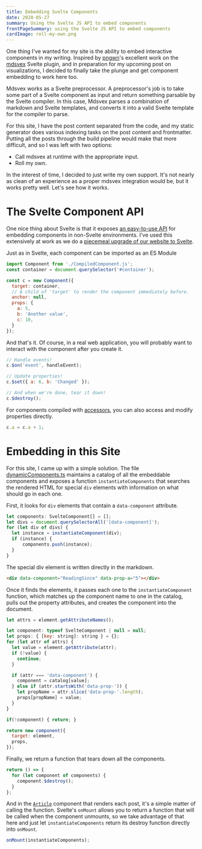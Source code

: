 ```yaml
---
title: Embedding Svelte Components
date: 2020-05-27
summary: Using the Svelte JS API to embed components
frontPageSummary: using the Svelte JS API to embed components
cardImage: roll-my-own.png
---
```


One thing I've wanted for my site is the ability to embed interactive components in my writing. Inspired by [pngwn](https://twitter.com/evilpingwin)'s excellent work on the [mdsvex](https://mdsvex.pngwn.io/) Svelte plugin, and in preparation for my upcoming post on visualizations, I decided to finally take the plunge and get component embedding to work here too.

<div data-component="ReadingSince"></div>

Mdsvex works as a Svelte preprocessor. A preprocessor's job is to take some part of a Svelte component as input and return something parsable by the Svelte compiler. In this case, Mdsvex parses a combination of markdown and Svelte templates, and converts it into a valid Svelte template for the compiler to parse.

For this site, I have the post content separated from the code, and my static generator does various indexing tasks on the post content and frontmatter. Putting all the posts through the build pipeline would make that more difficult, and so I was left with two options:

* Call mdsvex at runtime with the appropriate input.
* Roll my own. <span data-component="Roller"></span>

In the interest of time, I decided to just write my own support. It's not nearly as clean of an experience as a proper mdsvex integration would be, but it works pretty well. Let's see how it works.

# The Svelte Component API

One nice thing about Svelte is that it exposes [an easy-to-use API](https://svelte.dev/docs#Client-side_component_API) for embedding components in non-Svelte environments. I've used this extensively at work as we do a [piecemeal upgrade of our website to Svelte](angular_to_svelte).

Just as in Svelte, each component can be imported as an ES Module

```js
import Component from './CompiledComponent.js';
const container = document.querySelector('#container');

const c = new Component({
  target: container,
  // A child of 'target' to render the component immediately before.
  anchor: null,
  props: {
    a: 5,
    b: 'Another value',
    c: 10,
  }
});

```

And that's it. Of course, in a real web application, you will probably want to interact with the component after you create it.

```js
// Handle events!
c.$on('event', handleEvent);

// Update properties!
c.$set({ a: 6, b: 'Changed' });

// And when we're done, tear it down!
c.$destroy();
```

For components compiled with [accessors](https://svelte.dev/docs#svelte_options), you can also access and modify properties directly.

```js
c.a = c.a + 1;
```

# Embedding in this Site

For this site, I came up with a simple solution. The file [dynamicComponents.ts](https://github.com/dimfeld/website/blob/master/src/dynamicComponents.ts) maintains a catalog of all the embeddable components and exposes a function `instantiateComponents` that searches the rendered HTML for special `div` elements with information on what should go in each one.

First, it looks for `div` elements that contain a `data-component` attribute.

```js
let components: SvelteComponent[] = [];
let divs = document.querySelectorAll('[data-component]');
for (let div of divs) {
  let instance = instantiateComponent(div);
  if (instance) {
      components.push(instance);
  }
}
```

The special div element is written directly in the markdown.

```html
<div data-component="ReadingSince" data-prop-a="5"></div>
```

Once it finds the elements, it passes each one to the `instantiateComponent` function, which matches up the component name to one in the catalog, pulls out the property attributes, and creates the component into the document.

```js
let attrs = element.getAttributeNames();

let component: typeof SvelteComponent | null = null;
let props: { [key: string]: string } = {};
for (let attr of attrs) {
  let value = element.getAttribute(attr);
  if (!value) {
    continue;
  }

  if (attr === 'data-component') {
    component = catalog[value];
  } else if (attr.startsWith('data-prop-')) {
    let propName = attr.slice('data-prop-'.length);
    props[propName] = value;
  }
}

if(!component) { return; }

return new component({
  target: element,
  props,
});
```

Finally, we return a function that tears down all the components.

```js
return () => {
  for (let component of components) {
    component.$destroy();
  }
};
```

And in the [`Article`](https://github.com/dimfeld/website/blob/master/src/routes/writing/_Article.svelte) component that renders each post, it's a simple matter of calling the function. Svelte's `onMount` allows you to return a function that will be called when the component unmounts, so we take advantage of that here and just let `instantiateComponents` return its destroy function directly into `onMount`.

```js
onMount(instantiateComponents);
```

<div data-component="Slider" data-prop-text="And that's it!"></div>

<div data-component="ReadingSince" data-prop-prefix="You spent " data-prop-suffix=" reading this page. Thanks!"></div>
